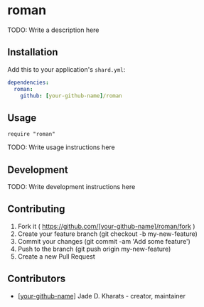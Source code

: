 # roman

TODO: Write a description here

## Installation

Add this to your application's `shard.yml`:

```yaml
dependencies:
  roman:
    github: [your-github-name]/roman
```

## Usage

```crystal
require "roman"
```

TODO: Write usage instructions here

## Development

TODO: Write development instructions here

## Contributing

1. Fork it ( https://github.com/[your-github-name]/roman/fork )
2. Create your feature branch (git checkout -b my-new-feature)
3. Commit your changes (git commit -am 'Add some feature')
4. Push to the branch (git push origin my-new-feature)
5. Create a new Pull Request

## Contributors

- [[your-github-name]](https://github.com/[your-github-name]) Jade D. Kharats - creator, maintainer
